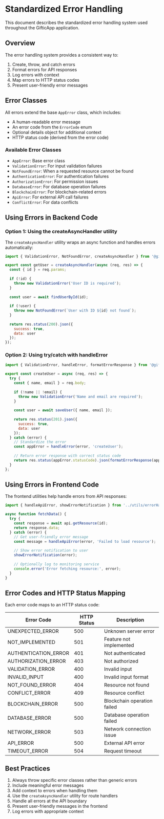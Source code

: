 # Standardized Error Handling

This document describes the standardized error handling system used throughout the GifticApp application.

## Overview

The error handling system provides a consistent way to:

1. Create, throw, and catch errors
2. Format errors for API responses
3. Log errors with context
4. Map errors to HTTP status codes
5. Present user-friendly error messages

## Error Classes

All errors extend the base `AppError` class, which includes:

- A human-readable error message
- An error code from the `ErrorCode` enum
- Optional details object for additional context
- HTTP status code (derived from the error code)

### Available Error Classes

- `AppError`: Base error class
- `ValidationError`: For input validation failures
- `NotFoundError`: When a requested resource cannot be found
- `AuthenticationError`: For authentication failures
- `AuthorizationError`: For permission issues
- `DatabaseError`: For database operation failures
- `BlockchainError`: For blockchain-related errors
- `ApiError`: For external API call failures
- `ConflictError`: For data conflicts

## Using Errors in Backend Code

### Option 1: Using the createAsyncHandler utility

The `createAsyncHandler` utility wraps an async function and handles errors automatically:

```javascript
import { ValidationError, NotFoundError, createAsyncHandler } from '@gifticapp/shared';

export const getUser = createAsyncHandler(async (req, res) => {
  const { id } = req.params;
  
  if (!id) {
    throw new ValidationError('User ID is required');
  }
  
  const user = await findUserById(id);
  
  if (!user) {
    throw new NotFoundError(`User with ID ${id} not found`);
  }
  
  return res.status(200).json({
    success: true,
    data: user
  });
});
```

### Option 2: Using try/catch with handleError

```javascript
import { ValidationError, handleError, formatErrorResponse } from '@gifticapp/shared';

export const createUser = async (req, res) => {
  try {
    const { name, email } = req.body;
    
    if (!name || !email) {
      throw new ValidationError('Name and email are required');
    }
    
    const user = await saveUser({ name, email });
    
    return res.status(201).json({
      success: true,
      data: user
    });
  } catch (error) {
    // Standardize the error
    const appError = handleError(error, 'createUser');
    
    // Return error response with correct status code
    return res.status(appError.statusCode).json(formatErrorResponse(appError));
  }
};
```

## Using Errors in Frontend Code

The frontend utilities help handle errors from API responses:

```typescript
import { handleApiError, showErrorNotification } from '../utils/errorHandling';

async function fetchData() {
  try {
    const response = await api.getResource(id);
    return response.data;
  } catch (error) {
    // Get user-friendly error message
    const message = handleApiError(error, 'Failed to load resource');
    
    // Show error notification to user
    showErrorNotification(error);
    
    // Optionally log to monitoring service
    console.error('Error fetching resource:', error);
  }
}
```

## Error Codes and HTTP Status Mapping

Each error code maps to an HTTP status code:

| Error Code | HTTP Status | Description |
|------------|-------------|-------------|
| UNEXPECTED_ERROR | 500 | Unknown server error |
| NOT_IMPLEMENTED | 501 | Feature not implemented |
| AUTHENTICATION_ERROR | 401 | Not authenticated |
| AUTHORIZATION_ERROR | 403 | Not authorized |
| VALIDATION_ERROR | 400 | Invalid input |
| INVALID_INPUT | 400 | Invalid input format |
| NOT_FOUND_ERROR | 404 | Resource not found |
| CONFLICT_ERROR | 409 | Resource conflict |
| BLOCKCHAIN_ERROR | 500 | Blockchain operation failed |
| DATABASE_ERROR | 500 | Database operation failed |
| NETWORK_ERROR | 503 | Network connection issue |
| API_ERROR | 500 | External API error |
| TIMEOUT_ERROR | 504 | Request timeout |

## Best Practices

1. Always throw specific error classes rather than generic errors
2. Include meaningful error messages
3. Add context to errors when handling them
4. Use the `createAsyncHandler` utility for route handlers
5. Handle all errors at the API boundary
6. Present user-friendly messages in the frontend
7. Log errors with appropriate context 